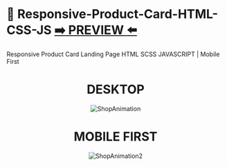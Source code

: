 # 🔮 Responsive-Product-Card-HTML-CSS-JS [:arrow_right: PREVIEW :arrow_left:](https://erik161.github.io/Responsive-Product-Card-HTML-CSS-JS/)
Responsive Product Card Landing Page HTML SCSS JAVASCRIPT | Mobile First

 



<div align="center">
    
 # DESKTOP
   

 ![ShopAnimation](https://user-images.githubusercontent.com/26189854/159368573-7a30d523-92b3-401c-ac65-bce13adf0206.gif)
 
 

# MOBILE FIRST

![ShopAnimation2](https://user-images.githubusercontent.com/26189854/159368721-08b552f3-3cc9-4b57-9e70-d232a4da21e1.gif)

</div>





